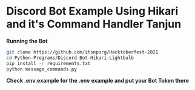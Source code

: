# Discord Bot Example Using Hikari and it's Command Handler Tanjun

**Running the Bot**

```bash
git clone https://github.com/itsnporg/Hacktoberfest-2021
cd Python-Programs/Discord-Bot-Hikari-Lightbulb
pip install -r requirements.txt
python message_commands.py
```

**Check .env.example for the .env example and put your Bot Token there**
